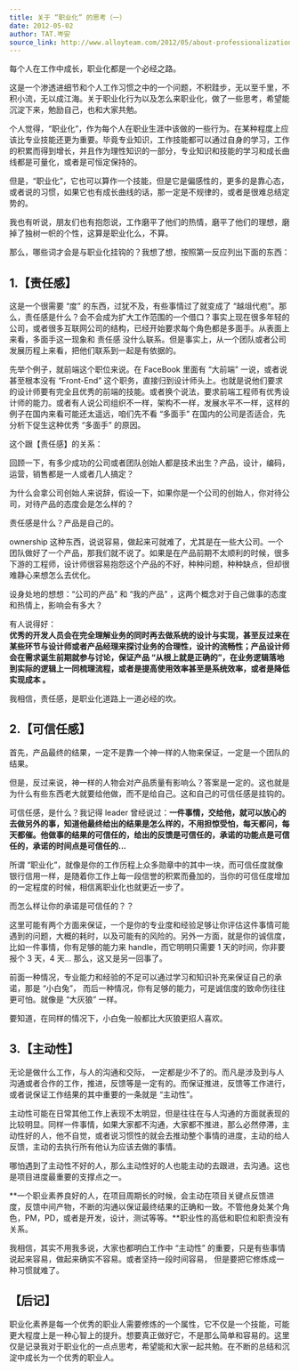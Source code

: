 ```yaml
---
title: 关于 “职业化” 的思考（一）
date: 2012-05-02
author: TAT.岑安
source_link: http://www.alloyteam.com/2012/05/about-professionalization-1/
---
```


每个人在工作中成长，职业化都是一个必经之路。

这是一个渗透进细节和个人工作习惯之中的一个问题，不积跬步，无以至千里，不积小流，无以成江海。关于职业化行为以及怎么来职业化，做了一些思考，希望能沉淀下来，勉励自己，也和大家共勉。

个人觉得，“职业化”，作为每个人在职业生涯中该做的一些行为。在某种程度上应该比专业技能还更为重要。毕竟专业知识，工作技能都可以通过自身的学习，工作的积累而得到增长，并且作为理性知识的一部分，专业知识和技能的学习和成长曲线都是可量化，或者是可恒定保持的。

但是，“职业化”，它也可以算作一个技能，但是它是偏感性的，更多的是靠心态，或者说的习惯，如果它也有成长曲线的话，那一定是不规律的，或者是很难总结定势的。

我也有听说，朋友们也有抱怨说，工作磨平了他们的热情，磨平了他们的理想，磨掉了独树一帜的个性，这算是职业化么，不算。

那么，哪些词才会是与职业化挂钩的？我想了想，按照第一反应列出下面的东西：

## **1.【责任感】**

这是一个很需要 “度” 的东西，过犹不及，有些事情过了就变成了 “越俎代庖”。那么，责任感是什么？会不会成为扩大工作范围的一个借口？事实上现在很多年轻的公司，或者很多互联网公司的结构，已经开始要求每个角色都是多面手。从表面上来看，多面手这一现象和 责任感 没什么联系。但是事实上，从一个团队或者公司发展历程上来看，把他们联系到一起是有依据的。

先举个例子，就前端这个职位来说。在 FaceBook 里面有 “大前端” 一说，或者说甚至根本没有 “Front-End” 这个职务，直接归到设计师头上。也就是说他们要求的设计师要有完全且优秀的前端的技能。或者换个说法，要求前端工程师有优秀设计师的能力。或者有人说公司组织不一样，架构不一样，发展水平不一样，这样的例子在国内来看可能还太遥远，咱们先不看 “多面手” 在国内的公司是否适合，先分析下促生这种优秀 “多面手” 的原因。

这个跟【责任感】的关系：

回顾一下，有多少成功的公司或者团队创始人都是技术出生？产品，设计，编码，运营，销售都是一人或者几人搞定？

为什么会拿公司创始人来说辞，假设一下，如果你是一个公司的创始人，你对待公司，对待产品的态度会是怎么样的？

责任感是什么？产品是自己的。

ownership 这种东西，说说容易，做起来可就难了，尤其是在一些大公司。一个团队做好了一个产品，那我们就不说了。如果是在产品前期不太顺利的时候，很多下游的工程师，设计师很容易抱怨这个产品的不好，种种问题，种种缺点，但却很难静心来想怎么去优化。

设身处地的想想：“公司的产品” 和 “我的产品” ，这两个概念对于自己做事的态度和热情上，影响会有多大？

有人说得好：  
**优秀的开发人员会在完全理解业务的同时再去做系统的设计与实现，甚至反过来在某些环节与设计师或者产品经理来探讨业务的合理性，设计的流畅性；产品设计师会在需求诞生前期就参与讨论，保证产品 “从根上就是正确的”，在业务逻辑落地到实际的逻辑上一同梳理流程，或者是提高使用效率甚至是系统效率，或者是降低实现成本 。**

我相信，责任感，是职业化道路上一道必经的坎。

## 2.【可信任感】

首先，产品最终的结果，一定不是靠一个神一样的人物来保证，一定是一个团队的结果。

但是，反过来说，神一样的人物会对产品质量有影响么？答案是一定的。这也就是为什么有些东西老大就要给他做，而不是给自己。这和自己的可信任感是挂钩的。

可信任感，是什么？我记得 leader 曾经说过：**一件事情，交给他，就可以放心的去做另外的事，知道他最终给出的结果是怎么样的，不用担惊受怕，每天都问，每天都催。他做事的结果的可信任的，给出的反馈是可信任的，承诺的功能点是可信任的，承诺的时间点是可信任的...**

所谓 “职业化”，就像是你的工作历程上众多勋章中的其中一块，而可信任度就像银行信用一样，是随着你工作上每一段信誉的积累而叠加的，当你的可信任度增加的一定程度的时候，相信离职业化也就更近一步了。

而怎么样让你的承诺是可信任的？？

这里可能有两个方面来保证，一个是你的专业度和经验足够让你评估这件事情可能遇到的问题，大概的耗时，以及可能有的风险的。另外一方面，就是你的诚信度，比如一件事情，你有足够的能力来 handle，而它明明只需要 1 天的时间，你非要报个 3 天，4 天... 那么，这又是另一回事了。

前面一种情况，专业能力和经验的不足可以通过学习和知识补充来保证自己的承诺，那是 “小白兔”， 而后一种情况，你有足够的能力，可是诚信度的致命伤往往更可怕。就像是 “大灰狼” 一样。

要知道，在同样的情况下，小白兔一般都比大灰狼更招人喜欢。

## 3.【主动性】

无论是做什么工作，与人的沟通和交际， 一定都是少不了的。而凡是涉及到与人沟通或者合作的工作，推进，反馈等是一定有的。而保证推进，反馈等工作进行，或者说保证工作结果的其中重要的一条就是 “主动性”。

主动性可能在日常其他工作上表现不太明显，但是往往在与人沟通的方面就表现的比较明显。同样一件事情，如果大家都不沟通，大家都不推进，那么必然停滞，主动性好的人，他不自觉，或者说习惯性的就会去推动整个事情的进度，主动的给人反馈，主动的去执行所有他认为应该去做的事情。

哪怕遇到了主动性不好的人，那么主动性好的人也能主动的去跟进，去沟通。这也是项目进度最重要的支撑点之一。

**一个职业素养良好的人，在项目周期长的时候，会主动在项目关键点反馈进度，反馈中间产物，不断的沟通以保证最终结果的正确和一致。不管他身处某个角色，PM，PD，或者是开发，设计，测试等等。**职业性的高低和职位和职责没有关系。

我相信，其实不用我多说，大家也都明白工作中 “主动性” 的重要，只是有些事情说起来容易，做起来确实不容易。或者坚持一段时间容易， 但是要把它修炼成一种习惯就难了。

## 【后记】

职业化素养是每一个优秀的职业人需要修炼的一个属性，它不仅是一个技能，可能更大程度上是一种心智上的提升。想要真正做好它，不是那么简单和容易的。这里仅是记录我对于职业化的一点点思考，希望能和大家一起共勉。在不断的总结和沉淀中成长为一个优秀的职业人。
